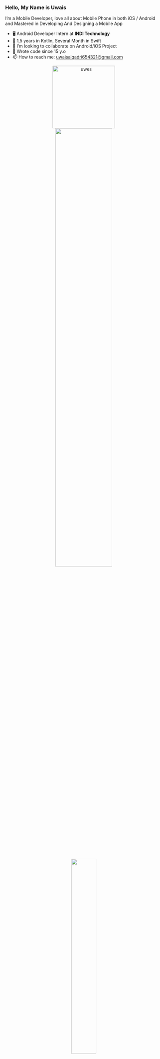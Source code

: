 ### Hello, My Name is Uwais

I’m a Mobile Developer, love all about Mobile Phone in both iOS / Android and Mastered in Developing And Designing a Mobile App

- 🖥 Android Developer Intern at <b>INDI Technology</b>
- 📱 1,5 years in Kotlin, Several Month in Swift
- 👯 I’m looking to collaborate on Android/iOS Project
- 💬 Wrote code since 15 y.o
- 📫 How to reach me: uwaisalqadri654321@gmail.com

<p align="center">
  <img src="https://media.giphy.com/media/DgdKNRb3vD82dGjPOL/giphy.gif" alt="uwes" width="200" height="200"/>
  
 <img src="https://github-readme-stats.vercel.app/api?username=uwais123&&show_icons=true&title_color=4ecdc4&icon_color=247ba0&text_color=1a535c&bg_color=ffffff" width="60%">
  
  <img align="center" src="https://github-readme-stats.vercel.app/api/top-langs/?username=uwais123&theme=radical&hide_langs_below=1&layout=compact&&title_color=32C326&icon_color=8E8F8E&text_color=00000&bg_color=fffff" width="40%">
 
 
</p>

